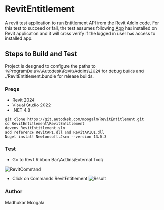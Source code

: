 # RevitEntitlement
A revit test application to run Entitlement API from the Revit Addin code.
For this test to succeed or fail, the test assumes following [App](https://apps.autodesk.com/RVT/en/Detail/Index?id=1257010617153832891&appLang=en&os=Win64&autostart=true) has installed on Revit application and it will cross verify if the logged in user has access to installed app.

## Steps to Build and Test

Project is designed to configure the paths to  %ProgramData%\Autodesk\Revit\Addins\2024 for debug builds and ./RevitEntitlement.bundle for release builds.

### Preqs
 
- Revit 2024
- Visual Studio 2022
- .NET 4.8

```
git clone https://git.autodesk.com/moogalm/RevitEntitlement.git
cd RevitEntitlement\RevitEntitlement
devenv RevitEntitlement.sln
add reference RevitAPI.dll and RevitAPIUI.dll
Nuget install Newtonsoft.Json --version 13.0.3
```

### Test

- Go to Revit Ribbon Bar\Addins\External Tool\

![RevitCommand](https://git.autodesk.com/moogalm/RevitEntitlement/blob/master/RevitAddinCmd.png)

- Click on Commands RevitEntitlement
![Result](https://git.autodesk.com/moogalm/RevitEntitlement/blob/master/Result.png)

### Author
Madhukar Moogala


